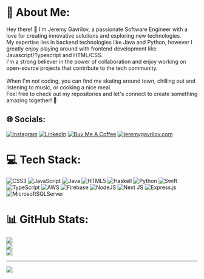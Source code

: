 # 💫 About Me:
Hey there! 👋 I'm Jeremy Gavrilov, a passionate Software Engineer with a love for creating innovative solutions and exploring new technologies. <br>My expertise lies in backend technologies like Java and Python, however I greatly enjoy playing around with frontend development like Javascript/Typescript and HTML/CSS. <br>I'm a strong believer in the power of collaboration and enjoy working on open-source projects that contribute to the tech community.<br><br>When I'm not coding, you can find me skating around town, chilling out and listening to music, or cooking a nice meal.<br>Feel free to check out my repositories and let's connect to create something amazing together! 🚀


## 🌐 Socials:
[![Instagram](https://img.shields.io/badge/Instagram-%23E4405F.svg?logo=Instagram&logoColor=white)](https://instagram.com/thejereface) 
[![LinkedIn](https://img.shields.io/badge/LinkedIn-%230077B5.svg?logo=linkedin&logoColor=white)](https://linkedin.com/in/jeremy-gavrilov) 
[![Buy Me A Coffee](https://img.shields.io/badge/-Buy%20Me%20A%20Coffee-orange?logo=buy-me-a-coffee&logoColor=white)](https://www.buymeacoffee.com/jeremygavrilov) 
[![jeremygavrilov.com](https://img.shields.io/badge/-My%20Website-blueviolet?style=flat-square&logo=appveyor)](https://jeremygavrilov.com/)

# 💻 Tech Stack:
![CSS3](https://img.shields.io/badge/css3-%231572B6.svg?style=for-the-badge&logo=css3&logoColor=white) ![JavaScript](https://img.shields.io/badge/javascript-%23323330.svg?style=for-the-badge&logo=javascript&logoColor=%23F7DF1E) ![Java](https://img.shields.io/badge/java-%23ED8B00.svg?style=for-the-badge&logo=java&logoColor=white) ![HTML5](https://img.shields.io/badge/html5-%23E34F26.svg?style=for-the-badge&logo=html5&logoColor=white) ![Haskell](https://img.shields.io/badge/Haskell-5e5086?style=for-the-badge&logo=haskell&logoColor=white) ![Python](https://img.shields.io/badge/python-3670A0?style=for-the-badge&logo=python&logoColor=ffdd54) ![Swift](https://img.shields.io/badge/swift-F54A2A?style=for-the-badge&logo=swift&logoColor=white) ![TypeScript](https://img.shields.io/badge/typescript-%23007ACC.svg?style=for-the-badge&logo=typescript&logoColor=white) ![AWS](https://img.shields.io/badge/AWS-%23FF9900.svg?style=for-the-badge&logo=amazon-aws&logoColor=white) ![Firebase](https://img.shields.io/badge/firebase-%23039BE5.svg?style=for-the-badge&logo=firebase) ![NodeJS](https://img.shields.io/badge/node.js-6DA55F?style=for-the-badge&logo=node.js&logoColor=white) ![Next JS](https://img.shields.io/badge/Next-black?style=for-the-badge&logo=next.js&logoColor=white) ![Express.js](https://img.shields.io/badge/express.js-%23404d59.svg?style=for-the-badge&logo=express&logoColor=%2361DAFB) ![MicrosoftSQLServer](https://img.shields.io/badge/Microsoft%20SQL%20Sever-CC2927?style=for-the-badge&logo=microsoft%20sql%20server&logoColor=white)
# 📊 GitHub Stats:
![](https://github-readme-stats.vercel.app/api?username=jgavrilo&theme=tokyonight&hide_border=false&include_all_commits=true&count_private=false)<br/>
![](https://github-readme-streak-stats.herokuapp.com/?user=jgavrilo&theme=tokyonight&hide_border=false)<br/>
![](https://github-readme-stats.vercel.app/api/top-langs/?username=jgavrilo&theme=tokyonight&hide_border=false&include_all_commits=true&count_private=false&layout=compact)

---
[![](https://visitcount.itsvg.in/api?id=jgavrilo&icon=0&color=0)](https://visitcount.itsvg.in)

<!-- Proudly created with GPRM ( https://gprm.itsvg.in ) -->

